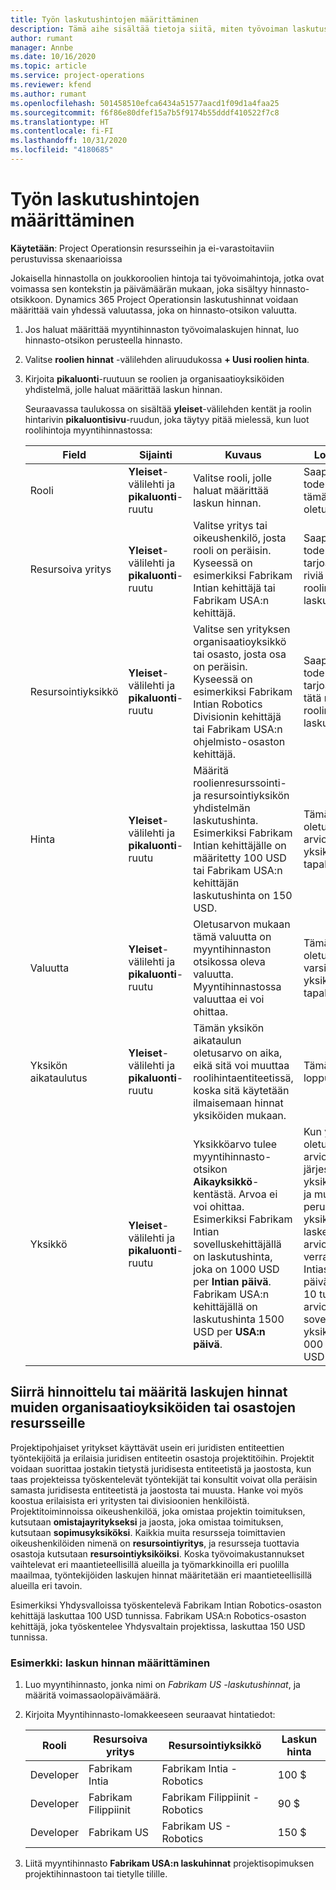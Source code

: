 ```yaml
---
title: Työn laskutushintojen määrittäminen
description: Tämä aihe sisältää tietoja siitä, miten työvoiman laskutushinnat määritetään Project Operationsissa.
author: rumant
manager: Annbe
ms.date: 10/16/2020
ms.topic: article
ms.service: project-operations
ms.reviewer: kfend
ms.author: rumant
ms.openlocfilehash: 501458510efca6434a51577aacd1f09d1a4faa25
ms.sourcegitcommit: f6f86e80dfef15a7b5f9174b55dddf410522f7c8
ms.translationtype: HT
ms.contentlocale: fi-FI
ms.lasthandoff: 10/31/2020
ms.locfileid: "4180685"
---
```

# <a name="set-up-labor-bill-rates"></a>Työn laskutushintojen määrittäminen

**Käytetään**: Project Operationsin resursseihin ja ei-varastoitaviin perustuvissa skenaarioissa

Jokaisella hinnastolla on joukkoroolien hintoja tai työvoimahintoja, jotka ovat voimassa sen kontekstin ja päivämäärän mukaan, joka sisältyy hinnasto-otsikkoon. Dynamics 365 Project Operationsin laskutushinnat voidaan määrittää vain yhdessä valuutassa, joka on hinnasto-otsikon valuutta.

1. Jos haluat määrittää myyntihinnaston työvoimalaskujen hinnat, luo hinnasto-otsikon perusteella hinnasto. 
2. Valitse **roolien hinnat** -välilehden aliruudukossa **+ Uusi roolien hinta**. 
3. Kirjoita **pikaluonti**-ruutuun se roolien ja organisaatioyksiköiden yhdistelmä, jolle haluat määrittää laskun hinnan.

   Seuraavassa taulukossa on sisältää **yleiset**-välilehden kentät ja roolin hintarivin **pikaluontisivu**-ruudun, joka täytyy pitää mielessä, kun luot roolihintoja myyntihinnastossa:

    | Field | Sijainti | Kuvaus | Loppupään vaikutus |
    | --- | --- | --- | --- |
    | Rooli | **Yleiset**-välilehti ja **pikaluonti**-ruutu | Valitse rooli, jolle haluat määrittää laskun hinnan. | Saapuva arvio tai todellinen rooli sovitetaan tämän rivin kanssa roolin oletuslaskutusprosenttiin. |
    | Resursoiva yritys | **Yleiset**-välilehti ja **pikaluonti**-ruutu | Valitse yritys tai oikeushenkilö, josta rooli on peräisin. Kyseessä on esimerkiksi Fabrikam Intian kehittäjä tai Fabrikam USA:n kehittäjä. | Saapuvan arvion tai todellisen resurssien tarjoajayritys vertaa tätä riviä oletusarvoisesti roolin laskutusprosenttiin. |
    | Resursointiyksikkö | **Yleiset**-välilehti ja **pikaluonti**-ruutu | Valitse sen yrityksen organisaatioyksikkö tai osasto, josta osa on peräisin. Kyseessä on esimerkiksi Fabrikam Intian Robotics Divisionin kehittäjä tai Fabrikam USA:n ohjelmisto-osaston kehittäjä. | Saapuvan arvion tai todellisen resurssien tarjoajayksikkö vertaa tätä riviä oletusarvoisesti roolin laskutusprosenttiin. |
    | Hinta | **Yleiset**-välilehti ja **pikaluonti**-ruutu | Määritä roolienresurssointi- ja resursointiyksikön yhdistelmän laskutushinta. Esimerkiksi Fabrikam Intian kehittäjälle on määritetty 100 USD tai Fabrikam USA:n kehittäjän laskutushinta on 150 USD. | Tämä hinta on oletuslaskenta saapuvan arvion tai todellisen rivin yksikköhinnalle aika-tapahtumaluokalle. |
    | Valuutta | **Yleiset**-välilehti ja **pikaluonti**-ruutu| Oletusarvon mukaan tämä valuutta on myyntihinnaston otsikossa oleva valuutta. Myyntihinnastossa valuuttaa ei voi ohittaa. | Tämä valuutta on oletusvaluutta saapuvan varsinaisen myyntirivin yksikköhinnassa aika-tapahtumaluokalle. |
    | Yksikön aikataulutus | **Yleiset**-välilehti ja **pikaluonti**-ruutu | Tämän yksikön aikataulun oletusarvo on aika, eikä sitä voi muuttaa roolihintaentiteetissä, koska sitä käytetään ilmaisemaan hinnat yksiköiden mukaan. | Tämä kenttä ei vaikuta loppupään prosessiin. |
    | Yksikkö | **Yleiset**-välilehti ja **pikaluonti**-ruutu | Yksikköarvo tulee myyntihinnasto-otsikon **Aikayksikkö**-kentästä. Arvoa ei voi ohittaa. Esimerkiksi Fabrikam Intian sovelluskehittäjällä on laskutushinta, joka on 1000 USD per **Intian päivä**. Fabrikam USA:n kehittäjällä on laskutushinta 1500 USD per **USA:n päivä**. | Kun yksikköhinnan oletusarvona on saapuva arvio tai todellinen rivi, järjestelmä käyttää yksiköiden järjestelmää ja muuntamista perusyksikköinä yksikköhinnan laskemiseksi. Esimerkiksi arvio on 10 **Intian päivän** verran työtä kehittäjälle Intiasta, ja Intian päiväyksikkö määritetään 10 tunniksi. Kun arvioriviä hinnoitellaan, sovellus laskee yksikköhinnan arvioon 1 000 USD/10 tuntia = 100 USD tunnissa. |

## <a name="transfer-pricing-or-set-up-bill-rates-for-resources-from-other-organizational-units-or-divisions"></a>Siirrä hinnoittelu tai määritä laskujen hinnat muiden organisaatioyksiköiden tai osastojen resursseille 

Projektipohjaiset yritykset käyttävät usein eri juridisten entiteettien työntekijöitä ja erilaisia juridisen entiteetin osastoja projektitöihin. Projektit voidaan suorittaa jostakin tietystä juridisesta entiteetistä ja jaostosta, kun taas projekteissa työskentelevät työntekijät tai konsultit voivat olla peräisin samasta juridisesta entiteetistä ja jaostosta tai muusta. Hanke voi myös koostua erilaisista eri yritysten tai divisioonien henkilöistä. Projektitoiminnoissa oikeushenkilöä, joka omistaa projektin toimituksen, kutsutaan **omistajayritykseksi** ja jaosta, joka omistaa toimituksen, kutsutaan **sopimusyksiköksi**. Kaikkia muita resursseja toimittavien oikeushenkilöiden nimenä on **resursointiyritys**, ja resursseja tuottavia osastoja kutsutaan **resursointiyksiköiksi**. Koska työvoimakustannukset vaihtelevat eri maantieteellisillä alueilla ja työmarkkinoilla eri puolilla maailmaa, työntekijöiden laskujen hinnat määritetään eri maantieteellisillä alueilla eri tavoin.

Esimerkiksi Yhdysvalloissa työskentelevä Fabrikam Intian Robotics-osaston kehittäjä laskuttaa 100 USD tunnissa. Fabrikam USA:n Robotics-osaston kehittäjä, joka työskentelee Yhdysvaltain projektissa, laskuttaa 150 USD tunnissa. 

### <a name="example-set-up-a-bill-rate"></a>Esimerkki: laskun hinnan määrittäminen 

1. Luo myyntihinnasto, jonka nimi on *Fabrikam US -laskutushinnat*, ja määritä voimassaolopäivämäärä.
2. Kirjoita Myyntihinnasto-lomakkeeseen seuraavat hintatiedot:

    | Rooli | Resursoiva yritys | Resursointiyksikkö | Laskun hinta |
    | --- | --- | --- | --- |
    | Developer | Fabrikam Intia | Fabrikam Intia - Robotics | 100 $ |
    | Developer | Fabrikam Filippiinit | Fabrikam Filippiinit - Robotics | 90 $ |
    | Developer | Fabrikam US | Fabrikam US - Robotics | 150 $ |

3. Liitä myyntihinnasto **Fabrikam USA:n laskuhinnat** projektisopimuksen projektihinnastoon tai tietylle tilille.
